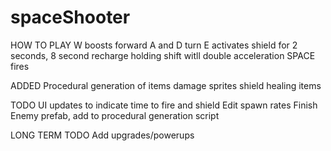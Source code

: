 # spaceShooter

HOW TO PLAY
W boosts forward
A and D turn
E activates shield for 2 seconds, 8 second recharge
holding shift witll double acceleration
SPACE fires

ADDED
Procedural generation of items
damage sprites
shield
healing items

TODO
UI updates to indicate time to fire and shield
Edit spawn rates
Finish Enemy prefab, add to procedural generation script

LONG TERM TODO
Add upgrades/powerups
